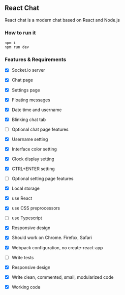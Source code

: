 ## React Chat

React chat is a modern chat based on React and Node.js

### How to run it

```
npm i
npm run dev
```

### Features & Requirements

- [x] Socket.io server
- [x] Chat page
- [x] Settings page
- [x] Floating messages
- [x] Date time and username
- [x] Blinking chat tab
- [ ] Optional chat page features
- [x] Username setting
- [x] Interface color setting
- [x] Clock display setting
- [x] CTRL+ENTER setting
- [ ] Optional setting page features
- [x] Local storage

- [x] use React
- [x] use CSS preprocessors
- [ ] use Typescript
- [x] Responsive design
- [x] Should work on Chrome. Firefox, Safari
- [x] Webpack configuration, no create-react-app
- [ ] Write tests
- [x] Responsive design
- [x] Write clean, commented, small, modularized code
- [x] Working code
